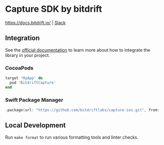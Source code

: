 # Capture SDK by bitdrift

https://docs.bitdrift.io/ | [Slack](https://communityinviter.com/apps/bitdriftpublic/bitdrifters)

## Integration

See the [official documentation]( https://docs.bitdrift.io/sdk/quickstart#ios) to learn more about how to integrate the library in your project.

### CocoaPods

```Ruby
target 'MyApp' do
  pod 'BitdriftCapture'
end
```

### Swift Package Manager

```swift
.package(url: "https://github.com/bitdriftlabs/capture-ios.git", from: "0.9.112"),
```

## Local Development

Run `make format` to run various formatting tools and linter checks.
